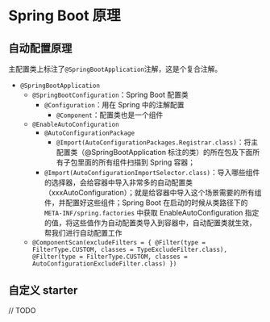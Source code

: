 # Spring Boot 原理

## 自动配置原理

主配置类上标注了`@SpringBootApplication`注解，这是个复合注解。

- `@SpringBootApplication`
  - `@SpringBootConfiguration`：Spring Boot 配置类
    - `@Configuration`：用在 Spring 中的注解配置
      - `@Component`：配置类也是一个组件
  - `@EnableAutoConfiguration`
    - `@AutoConfigurationPackage`
      - `@Import(AutoConfigurationPackages.Registrar.class)`：将主配置类（@SpringBootApplication 标注的类）的所在包及下面所有子包里面的所有组件扫描到 Spring 容器；
    - `@Import(AutoConfigurationImportSelector.class)`：导入哪些组件的选择器，会给容器中导入非常多的自动配置类（xxxAutoConfiguration）；就是给容器中导入这个场景需要的所有组件，并配置好这些组件；Spring Boot 在启动的时候从类路径下的 `META-INF/spring.factories` 中获取 EnableAutoConfiguration 指定的值，将这些值作为自动配置类导入到容器中，自动配置类就生效，帮我们进行自动配置工作
  - `@ComponentScan(excludeFilters = { @Filter(type = FilterType.CUSTOM, classes = TypeExcludeFilter.class),      @Filter(type = FilterType.CUSTOM, classes = AutoConfigurationExcludeFilter.class) })`

## 自定义 starter

// TODO

